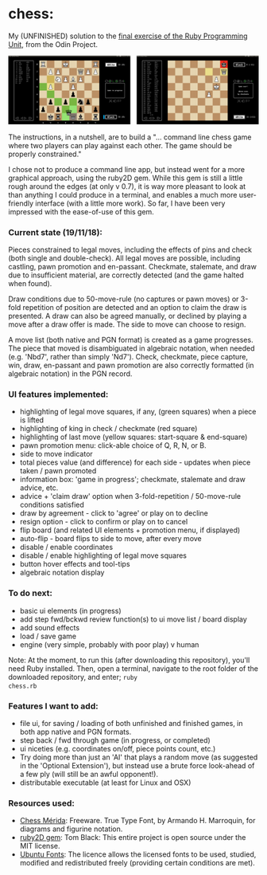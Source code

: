 # chess:
My (UNFINISHED) solution to the [final exercise of the Ruby Programming Unit](https://www.theodinproject.com/courses/ruby-programming/lessons/ruby-final-project), from the Odin Project.

![screenshot](img/2screens.png)

The instructions, in a nutshell, are to build a "... command line chess game where two players can play against each other. The game should be properly constrained."

I chose not to produce a command line app, but instead went for a more graphical approach, using the ruby2D gem. While this gem is still a little rough around the edges (at only v 0.7), it is way more pleasant to look at than anything I could produce in a terminal, and enables a much more user-friendly interface (with a little more work). So far, I have been very impressed with the ease-of-use of this gem.

### Current state (19/11/18):

Pieces constrained to legal moves, including the effects of pins and check (both single and double-check). All legal moves are possible, including castling, pawn promotion and en-passant. Checkmate, stalemate, and draw due to insufficient material, are correctly detected (and the game halted when found).

Draw conditions due to 50-move-rule (no captures or pawn moves) or 3-fold repetition of position are detected and an option to claim the draw is presented. A draw can also be agreed manually, or declined by playing a move after a draw offer is made. The side to move can choose to resign.

A move list (both native and PGN format) is created as a game progresses. The piece that moved is disambiguated in algebraic notation, when needed (e.g. 'Nbd7', rather than simply 'Nd7'). Check, checkmate, piece capture, win, draw, en-passant and pawn promotion are also correctly formatted (in algebraic notation) in the PGN record.

### UI features implemented:
  * highlighting of legal move squares, if any, (green squares) when a piece is lifted
  * highlighting of king in check / checkmate (red square)
  * highlighting of last move (yellow squares: start-square & end-square)
  * pawn promotion menu: click-able choice of Q, R, N, or B.
  * side to move indicator
  * total pieces value (and difference) for each side - updates when piece taken / pawn promoted
  * information box: 'game in progress'; checkmate, stalemate and draw advice, etc.
  * advice + 'claim draw' option  when 3-fold-repetition / 50-move-rule conditions satisfied
  * draw by agreement - click to 'agree' or play on to decline
  * resign option - click to confirm or play on to cancel
  * flip board (and related UI elements + promotion menu, if displayed)
  * auto-flip - board flips to side to move, after every move
  * disable / enable coordinates
  * disable / enable highlighting of legal move squares
  * button hover effects and tool-tips
  * algebraic notation display

### To do next:
  * basic ui elements (in progress)
  * add step fwd/bckwd review function(s) to ui move list / board display
  * add sound effects
  * load / save game
  * engine (very simple, probably with poor play) v human

Note: At the moment, to run this (after downloading this repository), you'll need Ruby installed. Then, open a terminal, navigate to the root folder of the downloaded repository, and enter; <code>ruby chess.rb</code>

### Features I want to add:
  * file ui, for saving / loading of both unfinished and finished games, in both app native and PGN formats.
  * step back / fwd through game (in progress, or completed)
  * ui niceties (e.g. coordinates on/off, piece points count, etc.)
  * Try doing more than just an 'AI' that plays a random move (as suggested in the 'Optional Extension'), but instead use a brute force look-ahead of a few ply (will still be an awful opponent!).
  * distributable executable (at least for Linux and OSX)

### Resources used:

  * [Chess Mérida](https://marcelk.net/chess/pieces/merida/320/): Freeware. True Type Font, by Armando H. Marroquin, for diagrams and figurine notation.
  * [ruby2D gem](http://www.ruby2d.com/learn/get-started/): Tom Black: This entire project is open source under the MIT license.
  * [Ubuntu Fonts](https://design.ubuntu.com/font/): The licence allows the licensed fonts to be used, studied, modified and redistributed freely (providing certain conditions are met).
